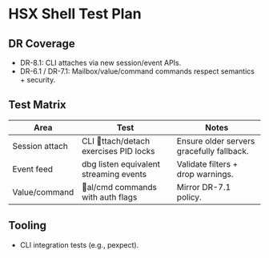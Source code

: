 # HSX Shell Test Plan

## DR Coverage
- DR-8.1: CLI attaches via new session/event APIs.
- DR-6.1 / DR-7.1: Mailbox/value/command commands respect semantics + security.

## Test Matrix
| Area | Test | Notes |
|------|------|-------|
| Session attach | CLI ttach/detach exercises PID locks | Ensure older servers gracefully fallback. |
| Event feed | dbg listen equivalent streaming events | Validate filters + drop warnings. |
| Value/command | al/cmd commands with auth flags | Mirror DR-7.1 policy. |

## Tooling
- CLI integration tests (e.g., pexpect).

